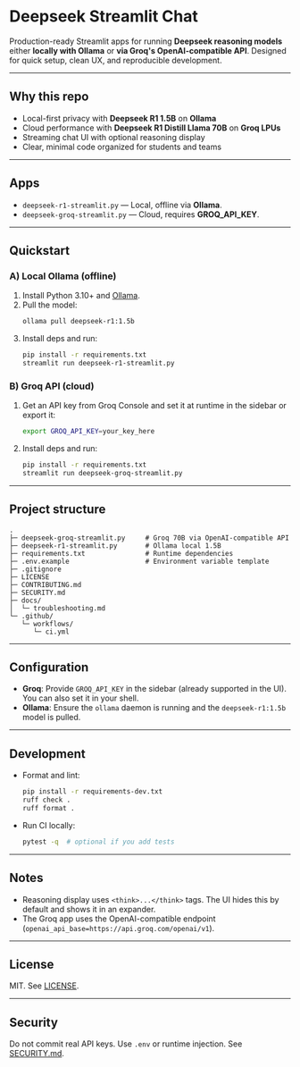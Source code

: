 # Deepseek Streamlit Chat

Production-ready Streamlit apps for running **Deepseek reasoning models** either **locally with Ollama** or **via Groq's OpenAI-compatible API**. Designed for quick setup, clean UX, and reproducible development.

---

## Why this repo

- Local-first privacy with **Deepseek R1 1.5B** on **Ollama**
- Cloud performance with **Deepseek R1 Distill Llama 70B** on **Groq LPUs**
- Streaming chat UI with optional reasoning display
- Clear, minimal code organized for students and teams

---

## Apps

- `deepseek-r1-streamlit.py` — Local, offline via **Ollama**.
- `deepseek-groq-streamlit.py` — Cloud, requires **GROQ_API_KEY**.

---

## Quickstart

### A) Local Ollama (offline)

1. Install Python 3.10+ and [Ollama](https://ollama.ai/).
2. Pull the model:
   ```bash
   ollama pull deepseek-r1:1.5b
   ```
3. Install deps and run:
   ```bash
   pip install -r requirements.txt
   streamlit run deepseek-r1-streamlit.py
   ```

### B) Groq API (cloud)

1. Get an API key from Groq Console and set it at runtime in the sidebar or export it:
   ```bash
   export GROQ_API_KEY=your_key_here
   ```
2. Install deps and run:
   ```bash
   pip install -r requirements.txt
   streamlit run deepseek-groq-streamlit.py
   ```

---

## Project structure

```text
.
├─ deepseek-groq-streamlit.py     # Groq 70B via OpenAI-compatible API
├─ deepseek-r1-streamlit.py       # Ollama local 1.5B
├─ requirements.txt               # Runtime dependencies
├─ .env.example                   # Environment variable template
├─ .gitignore
├─ LICENSE
├─ CONTRIBUTING.md
├─ SECURITY.md
├─ docs/
│  └─ troubleshooting.md
└─ .github/
   └─ workflows/
      └─ ci.yml
```

---

## Configuration

- **Groq**: Provide `GROQ_API_KEY` in the sidebar (already supported in the UI). You can also set it in your shell.
- **Ollama**: Ensure the `ollama` daemon is running and the `deepseek-r1:1.5b` model is pulled.

---

## Development

- Format and lint:
  ```bash
  pip install -r requirements-dev.txt
  ruff check .
  ruff format .
  ```
- Run CI locally:
  ```bash
  pytest -q  # optional if you add tests
  ```

---

## Notes

- Reasoning display uses `<think>...</think>` tags. The UI hides this by default and shows it in an expander.
- The Groq app uses the OpenAI-compatible endpoint (`openai_api_base=https://api.groq.com/openai/v1`).

---

## License

MIT. See [LICENSE](LICENSE).

---

## Security

Do not commit real API keys. Use `.env` or runtime injection. See [SECURITY.md](SECURITY.md).
